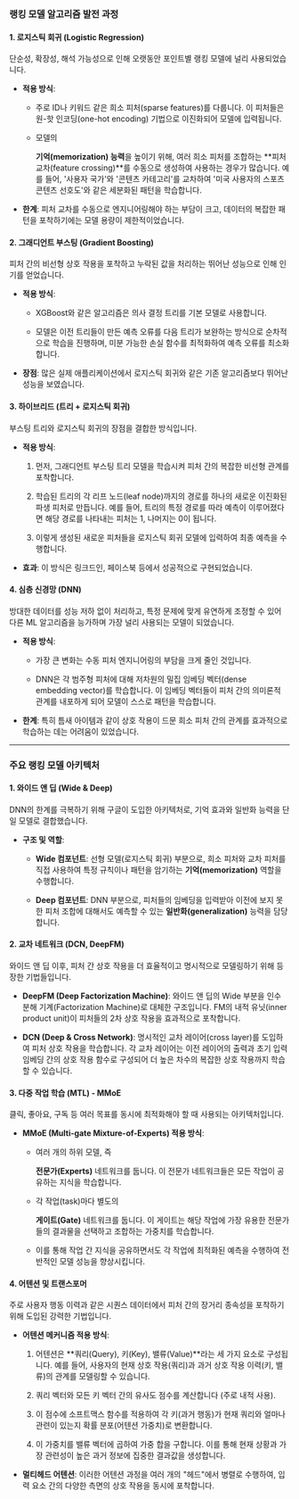 ### 랭킹 모델 알고리즘 발전 과정

#### **1. 로지스틱 회귀 (Logistic Regression)**

단순성, 확장성, 해석 가능성으로 인해 오랫동안 포인트별 랭킹 모델에 널리 사용되었습니다.

- **적용 방식**:
    
    - 주로 ID나 키워드 같은 희소 피처(sparse features)를 다룹니다. 이 피처들은 원-핫 인코딩(one-hot encoding) 기법으로 이진화되어 모델에 입력됩니다.
        
    - 모델의
        
        **기억(memorization) 능력**을 높이기 위해, 여러 희소 피처를 조합하는 **피처 교차(feature crossing)**를 수동으로 생성하여 사용하는 경우가 많습니다. 예를 들어, '사용자 국가'와 '콘텐츠 카테고리'를 교차하여 '미국 사용자의 스포츠 콘텐츠 선호도'와 같은 세분화된 패턴을 학습합니다.
        
- **한계**: 피처 교차를 수동으로 엔지니어링해야 하는 부담이 크고, 데이터의 복잡한 패턴을 포착하기에는 모델 용량이 제한적이었습니다.
    

#### **2. 그래디언트 부스팅 (Gradient Boosting)**

피처 간의 비선형 상호 작용을 포착하고 누락된 값을 처리하는 뛰어난 성능으로 인해 인기를 얻었습니다.

- **적용 방식**:
    
    - XGBoost와 같은 알고리즘은 의사 결정 트리를 기본 모델로 사용합니다.
        
    - 모델은 이전 트리들이 만든 예측 오류를 다음 트리가 보완하는 방식으로 순차적으로 학습을 진행하며, 미분 가능한 손실 함수를 최적화하여 예측 오류를 최소화합니다.
        
- **장점**: 많은 실제 애플리케이션에서 로지스틱 회귀와 같은 기존 알고리즘보다 뛰어난 성능을 보였습니다.
    

#### **3. 하이브리드 (트리 + 로지스틱 회귀)**

부스팅 트리와 로지스틱 회귀의 장점을 결합한 방식입니다.

- **적용 방식**:
    
    1. 먼저, 그래디언트 부스팅 트리 모델을 학습시켜 피처 간의 복잡한 비선형 관계를 포착합니다.
        
    2. 학습된 트리의 각 리프 노드(leaf node)까지의 경로를 하나의 새로운 이진화된 파생 피처로 만듭니다. 예를 들어, 트리의 특정 경로를 따라 예측이 이루어졌다면 해당 경로를 나타내는 피처는 1, 나머지는 0이 됩니다.
        
    3. 이렇게 생성된 새로운 피처들을 로지스틱 회귀 모델에 입력하여 최종 예측을 수행합니다.
        
- **효과**: 이 방식은 링크드인, 페이스북 등에서 성공적으로 구현되었습니다.
    

#### **4. 심층 신경망 (DNN)**

방대한 데이터를 성능 저하 없이 처리하고, 특정 문제에 맞게 유연하게 조정할 수 있어 다른 ML 알고리즘을 능가하며 가장 널리 사용되는 모델이 되었습니다.

- **적용 방식**:
    
    - 가장 큰 변화는 수동 피처 엔지니어링의 부담을 크게 줄인 것입니다.
        
    - DNN은 각 범주형 피처에 대해 저차원의 밀집 임베딩 벡터(dense embedding vector)를 학습합니다. 이 임베딩 벡터들이 피처 간의 의미론적 관계를 내포하게 되어 모델이 스스로 패턴을 학습합니다.
        
- **한계**: 특히 틈새 아이템과 같이 상호 작용이 드문 희소 피처 간의 관계를 효과적으로 학습하는 데는 어려움이 있었습니다.
    

---

### 주요 랭킹 모델 아키텍처

#### **1. 와이드 앤 딥 (Wide & Deep)**

DNN의 한계를 극복하기 위해 구글이 도입한 아키텍처로, 기억 효과와 일반화 능력을 단일 모델로 결합했습니다.

- **구조 및 역할**:
    
    - **Wide 컴포넌트**: 선형 모델(로지스틱 회귀) 부분으로, 희소 피처와 교차 피처를 직접 사용하여 특정 규칙이나 패턴을 암기하는 **기억(memorization)** 역할을 수행합니다.
        
    - **Deep 컴포넌트**: DNN 부분으로, 피처들의 임베딩을 입력받아 이전에 보지 못한 피처 조합에 대해서도 예측할 수 있는 **일반화(generalization)** 능력을 담당합니다.
        

#### **2. 교차 네트워크 (DCN, DeepFM)**

와이드 앤 딥 이후, 피처 간 상호 작용을 더 효율적이고 명시적으로 모델링하기 위해 등장한 기법들입니다.

- **DeepFM (Deep Factorization Machine)**: 와이드 앤 딥의 Wide 부분을 인수 분해 기계(Factorization Machine)로 대체한 구조입니다. FM의 내적 유닛(inner product unit)이 피처들의 2차 상호 작용을 효과적으로 포착합니다.
    
- **DCN (Deep & Cross Network)**: 명시적인 교차 레이어(cross layer)를 도입하여 피처 상호 작용을 학습합니다. 각 교차 레이어는 이전 레이어의 출력과 초기 입력 임베딩 간의 상호 작용 함수로 구성되어 더 높은 차수의 복잡한 상호 작용까지 학습할 수 있습니다.
    

#### **3. 다중 작업 학습 (MTL) - MMoE**

클릭, 좋아요, 구독 등 여러 목표를 동시에 최적화해야 할 때 사용되는 아키텍처입니다.

- **MMoE (Multi-gate Mixture-of-Experts) 적용 방식**:
    
    - 여러 개의 하위 모델, 즉
        
        **전문가(Experts)** 네트워크를 둡니다. 이 전문가 네트워크들은 모든 작업이 공유하는 지식을 학습합니다.
        
    - 각 작업(task)마다 별도의
        
        **게이트(Gate)** 네트워크를 둡니다. 이 게이트는 해당 작업에 가장 유용한 전문가들의 결과물을 선택하고 조합하는 가중치를 학습합니다.
        
    - 이를 통해 작업 간 지식을 공유하면서도 각 작업에 최적화된 예측을 수행하여 전반적인 모델 성능을 향상시킵니다.
        

#### **4. 어텐션 및 트랜스포머**

주로 사용자 행동 이력과 같은 시퀀스 데이터에서 피처 간의 장거리 종속성을 포착하기 위해 도입된 강력한 기법입니다.

- **어텐션 메커니즘 적용 방식**:
    
    1. 어텐션은 **쿼리(Query), 키(Key), 밸류(Value)**라는 세 가지 요소로 구성됩니다. 예를 들어, 사용자의 현재 상호 작용(쿼리)과 과거 상호 작용 이력(키, 밸류)의 관계를 모델링할 수 있습니다.
        
    2. 쿼리 벡터와 모든 키 벡터 간의 유사도 점수를 계산합니다 (주로 내적 사용).
        
    3. 이 점수에 소프트맥스 함수를 적용하여 각 키(과거 행동)가 현재 쿼리와 얼마나 관련이 있는지 확률 분포(어텐션 가중치)로 변환합니다.
        
    4. 이 가중치를 밸류 벡터에 곱하여 가중 합을 구합니다. 이를 통해 현재 상황과 가장 관련성이 높은 과거 정보에 집중한 결과값을 생성합니다.
        
- **멀티헤드 어텐션**: 이러한 어텐션 과정을 여러 개의 "헤드"에서 병렬로 수행하여, 입력 요소 간의 다양한 측면의 상호 작용을 동시에 포착합니다.
